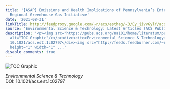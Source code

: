 ```yaml
---
title: '[ASAP] Emissions and Health Implications of Pennsylvania’s Entry into the
  Regional Greenhouse Gas Initiative'
date: '2021-08-31'
linkTitle: http://feedproxy.google.com/~r/acs/esthag/~3/Ey_jivvGylY/acs.est.1c02797
source: 'Environmental Science & Technology: Latest Articles (ACS Publications)'
description: '<p><img src="https://pubs.acs.org/na101/home/literatum/publisher/achs/journals/content/esthag/0/esthag.ahead-of-print/acs.est.1c02797/20210901/images/medium/es1c02797_0006.gif"
  alt="TOC Graphic"/></p><div><cite>Environmental Science & Technology</cite></div><div>DOI:
  10.1021/acs.est.1c02797</div><img src="http://feeds.feedburner.com/~r/acs/esthag/~4/Ey_jivvGylY"
  height="1" width="1" ...'
disable_comments: true
---
```

<p><img src="https://pubs.acs.org/na101/home/literatum/publisher/achs/journals/content/esthag/0/esthag.ahead-of-print/acs.est.1c02797/20210901/images/medium/es1c02797_0006.gif" alt="TOC Graphic"/></p><div><cite>Environmental Science & Technology</cite></div><div>DOI: 10.1021/acs.est.1c02797</div><img src="http://feeds.feedburner.com/~r/acs/esthag/~4/Ey_jivvGylY" height="1" width="1" ...